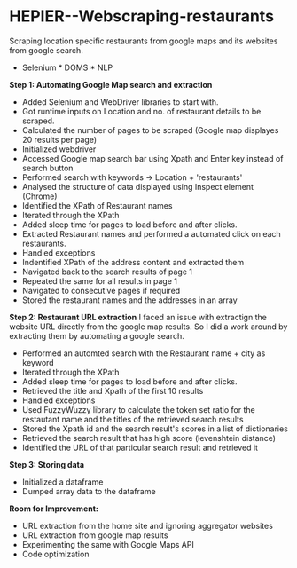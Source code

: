 # HEPIER--Webscraping-restaurants
Scraping location specific restaurants from google maps and its websites from google search.<br>
* Selenium * DOMS * NLP 

<b>Step 1: Automating Google Map search and extraction</b>
- Added Selenium and WebDriver libraries to start with.
- Got runtime inputs on Location and no. of restaurant details to be scraped.
- Calculated the number of pages to be scraped (Google map displayes 20 results per page)
- Initialized webdriver
- Accessed Google map search bar using Xpath and Enter key instead of search button
- Performed search with keywords -> Location + 'restaurants'
- Analysed the structure of data displayed using Inspect element (Chrome)
- Identified the XPath of Restaurant names
- Iterated through the XPath
- Added sleep time for pages to load before and after clicks.
- Extracted Restaurant names and performed a automated click on each restaurants.
- Handled exceptions
- Indentified XPath of the address content and extracted them
- Navigated back to the search results of page 1
- Repeated the same for all results in page 1
- Navigated to consecutive pages if required
- Stored the restaurant names and the addresses in an array


<b>Step 2: Restaurant URL extraction</b>
I faced an issue with extractign the website URL directly from the google map results. 
So I did a work around by extracting them by automating a google search.
- Performed an automted search with the Restaurant name + city as keyword
- Iterated through the XPath
- Added sleep time for pages to load before and after clicks.
- Retrieved the title and Xpath of the first 10 results
- Handled exceptions
- Used FuzzyWuzzy library to calculate the token set ratio for the restautant name and the titles of the retrieved search results
- Stored the Xpath id and the search result's scores in a list of dictionaries
- Retrieved the search result that has high score (levenshtein distance)
- Identified the URL of that particular search result and retrieved it


<b>Step 3: Storing data</b>
- Initialized a dataframe 
- Dumped array data to the dataframe 


<b>Room for Improvement:</b>
- URL extraction from the home site and ignoring aggregator websites
- URL extraction from google map results
- Experimenting the same with Google Maps API
- Code optimization
